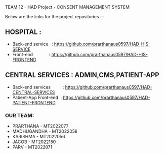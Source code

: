 TEAM 12 - HAD Project - CONSENT MANAGEMENT SYSTEM

Below are the links for the project repositories -- 
## HOSPITAL :
* Back-end service	&ensp;: https://github.com/prarthanaus0597/HAD-HIS-SERVICE
* Front-end		&emsp;&emsp;&emsp;&ensp;: https://github.com/prarthanaus0597/HAD-HIS-FRONTEND
	
## CENTRAL SERVICES : ADMIN,CMS,PATIENT-APP
* Back-end services	&ensp;&emsp;&emsp;: https://github.com/prarthanaus0597/HAD-CENTRAL-SERVICES
* Patient-App Front-end	&nbsp;: https://github.com/prarthanaus0597/HAD-PATIENT-FRONTEND

### OUR TEAM:
* PRARTHANA	- MT2022077 
* MADHUGANDHA	- MT2022058
* KARISHMA	- MT2022056
* JACOB		- MT2022150
* PARV		- MT2022071
